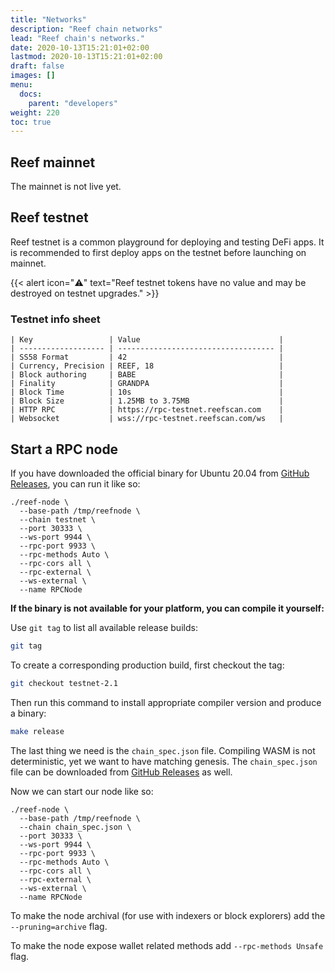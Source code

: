 ```yaml
---
title: "Networks"
description: "Reef chain networks"
lead: "Reef chain's networks."
date: 2020-10-13T15:21:01+02:00
lastmod: 2020-10-13T15:21:01+02:00
draft: false
images: []
menu:
  docs:
    parent: "developers"
weight: 220
toc: true
---
```



## Reef mainnet
The mainnet is not live yet.

## Reef testnet
Reef testnet is a common playground for deploying and testing DeFi apps. It is
recommended to first deploy apps on the testnet before launching on mainnet.

{{< alert icon="⚠️" text="Reef testnet tokens have no value and may be destroyed on testnet upgrades." >}}

### Testnet info sheet

```
| Key                 | Value                               |
| ------------------- | ----------------------------------- |
| SS58 Format         | 42                                  |
| Currency, Precision | REEF, 18                            |
| Block authoring     | BABE                                |
| Finality            | GRANDPA                             |
| Block Time          | 10s                                 |
| Block Size          | 1.25MB to 3.75MB                    |
| HTTP RPC            | https://rpc-testnet.reefscan.com    |
| Websocket           | wss://rpc-testnet.reefscan.com/ws   |
```

## Start a RPC node
If you have downloaded the official binary for Ubuntu 20.04 from [GitHub Releases](https://github.com/reef-defi/reef-chain/releases), you can run it like so:
```
./reef-node \
  --base-path /tmp/reefnode \
  --chain testnet \
  --port 30333 \
  --ws-port 9944 \
  --rpc-port 9933 \
  --rpc-methods Auto \
  --rpc-cors all \
  --rpc-external \
  --ws-external \
  --name RPCNode
```

**If the binary is not available for your platform, you can compile it yourself:**

Use `git tag` to list all available release builds:
```bash
git tag
```

To create a corresponding production build, first checkout the tag:
```bash
git checkout testnet-2.1
```

Then run this command to install appropriate compiler version and produce a binary:
```bash
make release
```

The last thing we need is the `chain_spec.json` file. Compiling WASM is not deterministic, yet
we want to have matching genesis. The `chain_spec.json` file can be downloaded from [GitHub Releases](https://github.com/reef-defi/reef-chain/releases) as well.

Now we can start our node like so:
```
./reef-node \
  --base-path /tmp/reefnode \
  --chain chain_spec.json \
  --port 30333 \
  --ws-port 9944 \
  --rpc-port 9933 \
  --rpc-methods Auto \
  --rpc-cors all \
  --rpc-external \
  --ws-external \
  --name RPCNode
```

To make the node archival (for use with indexers or block explorers) add the `--pruning=archive` flag.

To make the node expose wallet related methods add `--rpc-methods Unsafe` flag.


